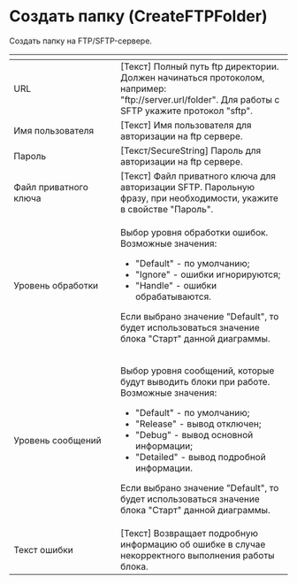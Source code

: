 # Создать папку (CreateFTPFolder)

Создать папку на FTP/SFTP-сервере.

<table data-header-hidden><thead><tr><th width="209"></th><th width="348"></th></tr></thead><tbody><tr><td>URL</td><td>[Текст] Полный путь ftp директории. Должен начинаться протоколом, например: <br>"ftp://server.url/folder". Для работы с SFTP укажите протокол "sftp".</td></tr><tr><td>Имя пользователя</td><td>[Текст] Имя пользователя для авторизации на ftp сервере.</td></tr><tr><td>Пароль</td><td>[Текст/SecureString] Пароль для авторизации на ftp сервере.</td></tr><tr><td>Файл приватного ключа</td><td>[Текст] Файл приватного ключа для авторизации SFTP. Парольную фразу, при необходимости, укажите в свойстве "Пароль".</td></tr><tr><td>Уровень обработки</td><td><p>Выбор уровня обработки ошибок. Возможные значения: </p><ul><li>"Default" - по умолчанию; </li><li>"Ignore" - ошибки игнорируются; </li><li>"Handle" - ошибки обрабатываются. </li></ul><p>Если выбрано значение "Default", то будет использоваться значение блока "Старт" данной диаграммы.</p></td></tr><tr><td>Уровень сообщений</td><td><p>Выбор уровня сообщений, которые будут выводить блоки при работе. Возможные значения: </p><ul><li>"Default" - по умолчанию; </li><li>"Release" - вывод отключен; </li><li>"Debug" - вывод основной информации; </li><li>"Detailed" - вывод подробной информации. </li></ul><p>Если выбрано значение "Default", то будет использоваться значение блока "Старт" данной диаграммы.</p></td></tr><tr><td>Текст ошибки</td><td>[Текст] Возвращает подробную информацию об ошибке в случае некорректного выполнения работы блока.</td></tr></tbody></table>
